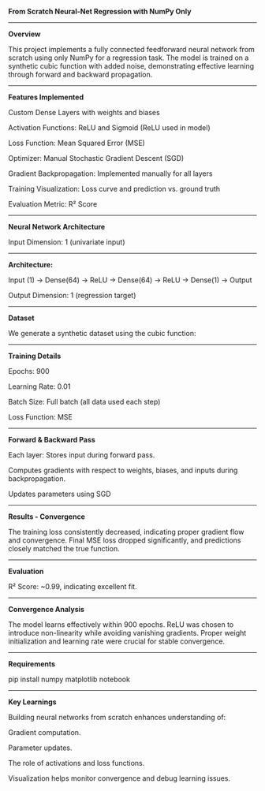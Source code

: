 **From Scratch Neural-Net Regression with NumPy Only**

__________________________________________________________________________________________________________________________________________________________________________________________
**Overview**

This project implements a fully connected feedforward neural network from scratch using only NumPy for a regression task. The model is trained on a synthetic cubic function with added noise, demonstrating effective learning through forward and backward propagation.

__________________________________________________________________________________________________________________________________________________________________________________________
**Features Implemented**

Custom Dense Layers with weights and biases

Activation Functions: ReLU and Sigmoid (ReLU used in model)

Loss Function: Mean Squared Error (MSE)

Optimizer: Manual Stochastic Gradient Descent (SGD)

Gradient Backpropagation: Implemented manually for all layers

Training Visualization: Loss curve and prediction vs. ground truth

Evaluation Metric: R² Score

__________________________________________________________________________________________________________________________________________________________________________________________
**Neural Network Architecture**

Input Dimension: 1 (univariate input)

__________________________________________________________________________________________________________________________________________________________________________________________
**Architecture:**

Input (1) → Dense(64) → ReLU → Dense(64) → ReLU → Dense(1) → Output

Output Dimension: 1 (regression target)

__________________________________________________________________________________________________________________________________________________________________________________________
**Dataset**

We generate a synthetic dataset using the cubic function:

__________________________________________________________________________________________________________________________________________________________________________________________
**Training Details**

Epochs: 900

Learning Rate: 0.01

Batch Size: Full batch (all data used each step)

Loss Function: MSE

__________________________________________________________________________________________________________________________________________________________________________________________
**Forward & Backward Pass**

Each layer: Stores input during forward pass.

Computes gradients with respect to weights, biases, and inputs during backpropagation.

Updates parameters using SGD

__________________________________________________________________________________________________________________________________________________________________________________________
**Results - Convergence**

The training loss consistently decreased, indicating proper gradient flow and convergence. Final MSE loss dropped significantly, and predictions closely matched the true function.

__________________________________________________________________________________________________________________________________________________________________________________________
**Evaluation**

R² Score: ~0.99, indicating excellent fit.

__________________________________________________________________________________________________________________________________________________________________________________________
**Convergence Analysis**

The model learns effectively within 900 epochs. ReLU was chosen to introduce non-linearity while avoiding vanishing gradients. Proper weight initialization and learning rate were crucial for stable convergence.

__________________________________________________________________________________________________________________________________________________________________________________________
**Requirements**

pip install numpy matplotlib notebook

__________________________________________________________________________________________________________________________________________________________________________________________
**Key Learnings**

Building neural networks from scratch enhances understanding of:

Gradient computation.

Parameter updates.

The role of activations and loss functions.

Visualization helps monitor convergence and debug learning issues.




